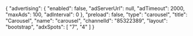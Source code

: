 {
    "advertising": {
        "enabled": false,
        "adServerUrl": null,
        "adTimeout": 2000,
        "maxAds": 100,
        "adInterval": 0
    },
    "preload": false,
    "type": "carousel",
    "title": "Carousel",
    "name": "carousel",
    "channelId": "85322389",
    "layout": "bootstrap",
    "adxSpots": [
        "7",
        "4"
    ]
}